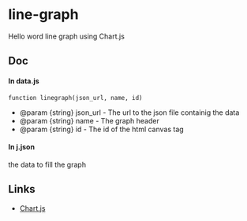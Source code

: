 # line-graph

Hello word line graph using Chart.js

Doc
---

#### In data.js

```
function linegraph(json_url, name, id)
```

* @param {string} json_url - The url to the json file containig the data
* @param {string} name - The graph header
* @param {string} id - The id of the html canvas tag

#### In j.json
the data to fill the graph

Links
---
- [Chart.js](https://www.chartjs.org/)
